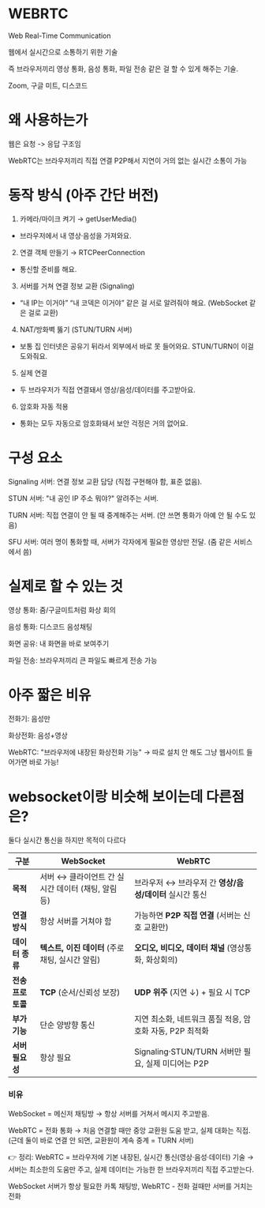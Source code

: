 # WEBRTC

Web Real-Time Communication

웹에서 실시간으로 소통하기 위한 기술

즉 브라우저끼리 영상 통화, 음성 통화, 파일 전송 같은 걸 할 수 있게 해주는 기술.

Zoom, 구글 미트, 디스코드

# 왜 사용하는가
웹은 요청 -> 응답 구조임

WebRTC는 브라우저끼리 직접 연결 P2P해서 지연이 거의 없는 실시간 소통이 가능

# 동작 방식 (아주 간단 버전)

1. 카메라/마이크 켜기 → getUserMedia()
- 브라우저에서 내 영상·음성을 가져와요.

2. 연결 객체 만들기 → RTCPeerConnection
- 통신할 준비를 해요.

3. 서버를 거쳐 연결 정보 교환 (Signaling)
- “내 IP는 이거야” “내 코덱은 이거야” 같은 걸 서로 알려줘야 해요. (WebSocket 같은 걸로 교환)

4. NAT/방화벽 뚫기 (STUN/TURN 서버)
- 보통 집 인터넷은 공유기 뒤라서 외부에서 바로 못 들어와요. STUN/TURN이 이걸 도와줘요.

5. 실제 연결
- 두 브라우저가 직접 연결돼서 영상/음성/데이터를 주고받아요.

6. 암호화 자동 적용
- 통화는 모두 자동으로 암호화돼서 보안 걱정은 거의 없어요.

# 구성 요소

Signaling 서버: 연결 정보 교환 담당 (직접 구현해야 함, 표준 없음).

STUN 서버: "내 공인 IP 주소 뭐야?" 알려주는 서버.

TURN 서버: 직접 연결이 안 될 때 중계해주는 서버. (안 쓰면 통화가 아예 안 될 수도 있음)

SFU 서버: 여러 명이 통화할 때, 서버가 각자에게 필요한 영상만 전달. (줌 같은 서비스에서 씀)

# 실제로 할 수 있는 것

영상 통화: 줌/구글미트처럼 화상 회의

음성 통화: 디스코드 음성채팅

화면 공유: 내 화면을 바로 보여주기

파일 전송: 브라우저끼리 큰 파일도 빠르게 전송 가능

#  아주 짧은 비유

전화기: 음성만

화상전화: 음성+영상

WebRTC: "브라우저에 내장된 화상전화 기능" → 따로 설치 안 해도 그냥 웹사이트 들어가면 바로 가능!


# websocket이랑 비슷해 보이는데 다른점은?

둘다 실시간 통신을 하지만 목적이 다르다

| 구분          | **WebSocket**                   | **WebRTC**                              |
| ----------- | ------------------------------- | --------------------------------------- |
| **목적**      | 서버 ↔ 클라이언트 간 실시간 데이터 (채팅, 알림 등) | 브라우저 ↔ 브라우저 간 **영상/음성/데이터** 실시간 통신      |
| **연결 방식**   | 항상 서버를 거쳐야 함                    | 가능하면 **P2P 직접 연결** (서버는 신호 교환만)         |
| **데이터 종류**  | **텍스트, 이진 데이터** (주로 채팅, 실시간 알림) | **오디오, 비디오, 데이터 채널** (영상통화, 화상회의)       |
| **전송 프로토콜** | **TCP** (순서/신뢰성 보장)             | **UDP 위주** (지연 ↓) + 필요 시 TCP            |
| **부가 기능**   | 단순 양방향 통신                       | 지연 최소화, 네트워크 품질 적응, 암호화 자동, P2P 최적화     |
| **서버 필요성**  | 항상 필요                           | Signaling·STUN/TURN 서버만 필요, 실제 미디어는 P2P |


### 비유 
WebSocket = 메신저 채팅방
→ 항상 서버를 거쳐서 메시지 주고받음.

WebRTC = 전화 통화
→ 처음 연결할 때만 중앙 교환원 도움 받고, 실제 대화는 직접.
(근데 둘이 바로 연결 안 되면, 교환원이 계속 중계 = TURN 서버)


👉 정리:
WebRTC = 브라우저에 기본 내장된, 실시간 통신(영상·음성·데이터) 기술
→ 서버는 최소한의 도움만 주고, 실제 데이터는 가능한 한 브라우저끼리 직접 주고받는다.

WebSocket 서버가 항상 필요한 카톡 채팅방, WebRTC - 전화 걸때만 서버를 거치는 전화

